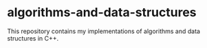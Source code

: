 # algorithms-and-data-structures

This repository contains my implementations of algorithms and data structures in C++.
